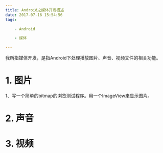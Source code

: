 ```yaml
---
title: Android之媒体开发概述
date: 2017-07-16 15:54:56
tags:

	- Android

	- 媒体

---
```


我所指媒体开发，是指Android下处理播放图片、声音、视频文件的相关功能。

# 1. 图片

1、写一个简单的bitmap的浏览测试程序。用一个ImageView来显示图片。



# 2. 声音



# 3. 视频

